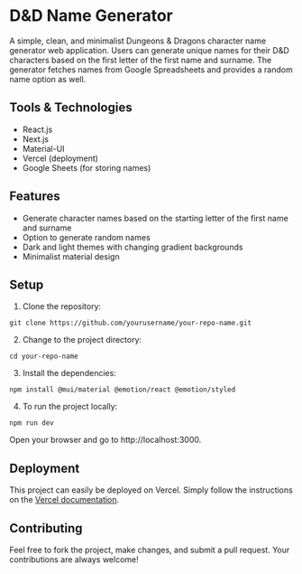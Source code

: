 # D&D Name Generator

A simple, clean, and minimalist Dungeons & Dragons character name generator web application. Users can generate unique names for their D&D characters based on the first letter of the first name and surname. The generator fetches names from Google Spreadsheets and provides a random name option as well.

## Tools & Technologies

- React.js
- Next.js
- Material-UI
- Vercel (deployment)
- Google Sheets (for storing names)

## Features

- Generate character names based on the starting letter of the first name and surname
- Option to generate random names
- Dark and light themes with changing gradient backgrounds
- Minimalist material design

## Setup

1. Clone the repository:

``git clone https://github.com/yourusername/your-repo-name.git``

2. Change to the project directory:

``cd your-repo-name``

3. Install the dependencies:

``npm install @mui/material @emotion/react @emotion/styled``

4. To run the project locally:

``npm run dev``

Open your browser and go to http://localhost:3000.

## Deployment

This project can easily be deployed on Vercel. Simply follow the instructions on the [Vercel documentation](https://vercel.com/docs).

## Contributing

Feel free to fork the project, make changes, and submit a pull request. Your contributions are always welcome!
